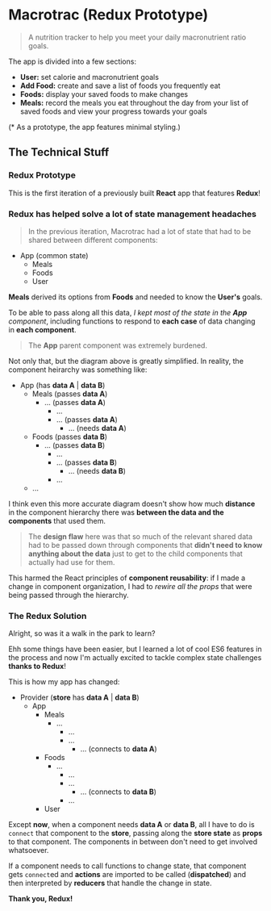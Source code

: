 # Macrotrac (Redux Prototype)
> A nutrition tracker to help you meet your daily macronutrient ratio goals.

The app is divided into a few sections:
  - **User:** set calorie and macronutrient goals
  - **Add Food:** create and save a list of foods you frequently eat
  - **Foods:** display your saved foods to make changes
  - **Meals:** record the meals you eat throughout the day from your list of saved foods and view your progress towards your goals

(* As a prototype, the app features minimal styling.)

## The Technical Stuff

### Redux Prototype
This is the first iteration of a previously built **React** app that features **Redux**!

### Redux has helped solve a lot of state management headaches
> In the previous iteration, Macrotrac had a lot of state that had to be shared between different components:

- App (common state)
  - Meals
  - Foods
  - User

**Meals** derived its options from **Foods** and needed to know the **User's** goals.

To be able to pass along all this data, *I kept most of the state in the **App** component*, including functions to respond to **each case** of data changing in **each component**.

> The **App** parent component was extremely burdened.

Not only that, but the diagram above is greatly simplified. In reality, the component heirarchy was something like:

- App (has **data A** | **data B**)
  - Meals (passes **data A**)
    - ... (passes **data A**)
      - ...
      - ... (passes **data A**)
        - ... (needs **data A**)
  - Foods (passes **data B**)
    - ... (passes **data B**)
      - ...
      - ... (passes **data B**)
        - ... (needs **data B**)
      - ...
  - ...

I think even this more accurate diagram doesn't show how much **distance** in the component hierarchy there was **between the data and the components** that used them.

> The **design flaw** here was that so much of the relevant shared data had to be passed down through components that **didn't need to know anything about the data** just to get to the child components that actually had use for them.

This harmed the React principles of **component reusability**: if I made a change in component organization, I had to *rewire all the props* that were being passed through the hierarchy.

### The Redux Solution
Alright, so was it a walk in the park to learn?

Ehh some things have been easier, but I learned a lot of cool ES6 features in the process and now I'm actually excited to tackle complex state challenges **thanks to Redux**!

This is how my app has changed:

- Provider (**store** has **data A** | **data B**)
  - App
    - Meals
      - ...
        - ...
        - ...
          - ... (connects to **data A**)
    - Foods
      - ...
        - ...
        - ...
          - ... (connects to **data B**)
        - ...
    - User

Except **now**, when a component needs **data A** or **data B**, all I have to do is `connect` that component to the **store**, passing along the **store state** as **props** to that component. The components in between don't need to get involved whatsoever.

If a component needs to call functions to change state, that component gets `connect`ed and **actions** are imported to be called (**dispatched**) and then interpreted by **reducers** that handle the change in state.

**Thank you, Redux!**

